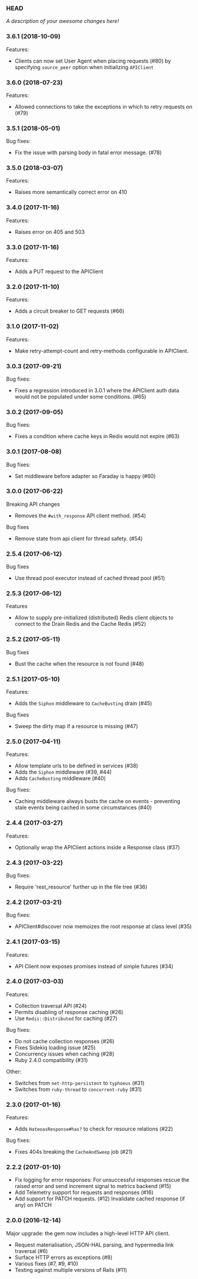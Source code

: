 ### HEAD

_A description of your awesome changes here!_

### 3.6.1 (2018-10-09)

Features:

- Clients can now set User Agent when placing requests (#80) by specifying
  `source_peer` option when initializing `APIClient`

### 3.6.0 (2018-07-23)

Features:

- Allowed connections to take the exceptions in which to retry requests on (#79)

### 3.5.1 (2018-05-01)

Bug fixes:

- Fix the issue with parsing body in fatal error message. (#78)

### 3.5.0 (2018-03-07)

Features:

- Raises more semantically correct error on 410

### 3.4.0 (2017-11-16)

Features:

- Raises error on 405 and 503

### 3.3.0 (2017-11-16)

Features:

- Adds a PUT request to the APIClient

### 3.2.0 (2017-11-10)

Features:

- Adds a circuit breaker to GET requests (#66)

### 3.1.0 (2017-11-02)

Features:

- Make retry-attempt-count and retry-methods configurable in APIClient.

### 3.0.3 (2017-09-21)

Bug fixes:

- Fixes a regression introduced in 3.0.1 where the APIClient auth data would not be populated under some conditions. (#65)

### 3.0.2 (2017-09-05)

Bug fixes:

- Fixes a condition where cache keys in Redis would not expire (#63)


### 3.0.1 (2017-08-08)

Bug fixes:

- Set middleware before adapter so Faraday is happy (#60)


### 3.0.0 (2017-06-22)

Breaking API changes

- Removes the `#with_response` API client method. (#54)

Bug fixes

- Remove state from api client for thread safety. (#54)


### 2.5.4 (2017-06-12)

Bug fixes

- Use thread pool executor instead of cached thread pool (#51)

### 2.5.3 (2017-06-12)

Features

- Allow to supply pre-initialized (distributed) Redis client objects to connect
  to the Drain Redis and the Cache Redis (#52)

### 2.5.2 (2017-05-11)

Bug fixes

- Bust the cache when the resource is not found (#48)

### 2.5.1 (2017-05-10)

Features:

- Adds the `Siphon` middleware  to `CacheBusting` drain (#45)

Bug fixes

- Sweep the dirty map if a resource is missing (#47)

### 2.5.0 (2017-04-11)

Features:

- Allow template urls to be defined in services (#38)
- Adds the `Siphon` middleware (#39, #44)
- Adds `CacheBusting` middleware (#40)

Bug fixes:

- Caching middleware always busts the cache on events - preventing stale events being cached in some circumstances (#40)

### 2.4.4 (2017-03-27)

Features:

- Optionally wrap the APIClient actions inside a Response class (#37)

### 2.4.3 (2017-03-22)

Bug fixes:

- Require 'rest_resource' further up in the file tree (#36)

### 2.4.2 (2017-03-21)

Bug fixes:

- APIClient#discover now memoizes the root response at class level (#35)

### 2.4.1 (2017-03-15)

Features:

- API Client now exposes promises instead of simple futures (#34)

### 2.4.0 (2017-03-03)

Features:

- Collection traversal API (#24)
- Permits disabling of response caching (#26)
- Use `Redis::Distributed` for caching (#27)

Bug fixes:

- Do not cache collection responses (#26)
- Fixes Sidekiq loading issue (#25)
- Concurrency issues when caching (#28)
- Ruby 2.4.0 compatibility (#31)

Other:

- Switches from `net-http-persistent` to `typhoeus` (#31)
- Switches from `ruby-thread` to `concurrent-ruby` (#31)


### 2.3.0 (2017-01-16)

Features:

- Adds `HateoasResponse#has?` to check for resource relations (#22)

Bug fixes:

- Fixes 404s breaking the `CacheAndSweep` job (#21)

### 2.2.2 (2017-01-10)

- Fix logging for error responses:
  For unsuccessful responses rescue the raised error and
  send increment signal to metrics backend (#15)
- Add Telemetry support for requests and responses (#16)
- Add support for PATCH requests. (#12)
  Invalidate cached response (if any) on PATCH

### 2.0.0 (2016-12-14)

Major upgrade: the gem now includes a high-level HTTP API client.

- Request materialisation, JSON-HAL parsing, and hypermedia link traversal (#6)
- Surface HTTP errors as exceptions (#8)
- Various fixes (#7, #9, #10)
- Testing against multiple versions of Rails (#11)
